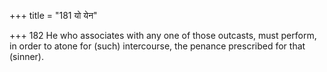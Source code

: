 +++
title = "181 यो येन"

+++
182	He who associates with any one of those outcasts, must perform, in order to atone for (such) intercourse, the penance prescribed for that (sinner).